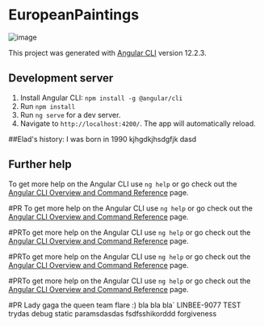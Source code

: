 # EuropeanPaintings

![image](https://user-images.githubusercontent.com/52451294/131232589-06f209d5-ce33-48ff-aa3a-6e74fa0de637.png)

This project was generated with [Angular CLI](https://github.com/angular/angular-cli) version 12.2.3.

## Development server

1) Install Angular CLI: `npm install -g @angular/cli`
2) Run `npm install`
3) Run `ng serve` for a dev server. 
4) Navigate to `http://localhost:4200/`. The app will automatically reload.

##Elad's history:
I was born in 1990
kjhgdkjhsdgfjk
dasd
## Further help

To get more help on the Angular CLI use `ng help` or go check out the [Angular CLI Overview and Command Reference](https://angular.io/cli) page.

#PR
To get more help on the Angular CLI use `ng help` or go check out the [Angular CLI Overview and Command Reference](https://angular.io/cli) page.

#PRTo get more help on the Angular CLI use `ng help` or go check out the [Angular CLI Overview and Command Reference](https://angular.io/cli) page.

#PRTo get more help on the Angular CLI use `ng help` or go check out the [Angular CLI Overview and Command Reference](https://angular.io/cli) page.

#PRTo get more help on the Angular CLI use `ng help` or go check out the [Angular CLI Overview and Command Reference](https://angular.io/cli) page.

#PR
Lady gaga the queen
team flare :)
bla bla bla`
LINBEE-9077 TEST 
trydas
debug
static paramsdasdas
fsdfsshikorddd
forgiveness